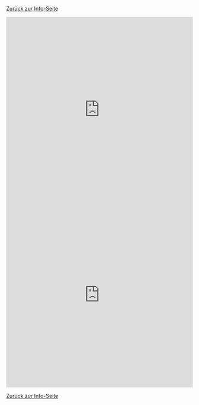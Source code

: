 [Zurück zur Info-Seite](./datenschutz.md)

<iframe src="https://learningapps.org/watch?v=pae8h9idc25" style="border:0px;width:100%;height:500px" allowfullscreen="true" webkitallowfullscreen="true" mozallowfullscreen="true"></iframe>
<iframe src="https://learningapps.org/watch?v=pnwv4vb5525" style="border:0px;width:100%;height:500px" allowfullscreen="true" webkitallowfullscreen="true" mozallowfullscreen="true"></iframe>


[Zurück zur Info-Seite](./datenschutz.md)